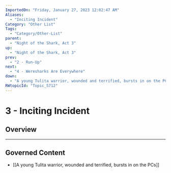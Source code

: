 ```yaml
---
ImportedOn: "Friday, January 27, 2023 12:02:47 AM"
Aliases:
  - "Inciting Incident"
Category: "Other List"
Tags:
  - "Category/Other-List"
parent:
  - "Night of the Shark, Act 3"
up:
  - "Night of the Shark, Act 3"
prev:
  - "2 - Run-Up"
next:
  - "4 - Weresharks Are Everywhere"
down:
  - "A young Tulita warrior, wounded and terrified, bursts in on the PCs"
RWtopicId: "Topic_5712"
---
```

# 3 - Inciting Incident
## Overview
---
## Governed Content
- [[A young Tulita warrior, wounded and terrified, bursts in on the PCs]]


